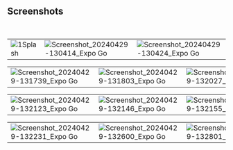 <h2>Screenshots</h2>
<br>

|  |  |  |
|---|---|---|
| ![1Splash](https://github.com/Mrinal1998-dev/task-management-app-clone/assets/78897795/fa166f05-d8b8-49bc-8568-0850d316f0b3) | ![Screenshot_20240429-130414_Expo Go](https://github.com/Mrinal1998-dev/task-management-app-clone/assets/78897795/ff4772ca-0244-407c-8725-dd60e56a4965) | ![Screenshot_20240429-130424_Expo Go](https://github.com/Mrinal1998-dev/task-management-app-clone/assets/78897795/48198da5-845f-456a-886b-931a7b2d5230) |

|  |  |  |
|---|---|---|
| ![Screenshot_20240429-131739_Expo Go](https://github.com/Mrinal1998-dev/task-management-app-clone/assets/78897795/4fd70096-f613-4a21-a079-24a0241183c6) | ![Screenshot_20240429-131803_Expo Go](https://github.com/Mrinal1998-dev/task-management-app-clone/assets/78897795/3119b70a-7b56-4ac5-9871-59c62c480b8a) | ![Screenshot_20240429-132027_Expo Go](https://github.com/Mrinal1998-dev/task-management-app-clone/assets/78897795/fb3a84a6-7e1b-480c-94fd-8220dd69ca02) |

|  |  |  |
|---|---|---|
| ![Screenshot_20240429-132123_Expo Go](https://github.com/Mrinal1998-dev/task-management-app-clone/assets/78897795/e4d425af-8829-4cbc-ae43-aba82627c265) | ![Screenshot_20240429-132146_Expo Go](https://github.com/Mrinal1998-dev/task-management-app-clone/assets/78897795/91ec34bd-376d-42da-bfa9-03feeeabcfb5) | ![Screenshot_20240429-132155_Expo Go](https://github.com/Mrinal1998-dev/task-management-app-clone/assets/78897795/346828b6-7fb4-4818-a0e8-f7444bda5aa4) |

|  |  |  |
|---|---|---|
| ![Screenshot_20240429-132231_Expo Go](https://github.com/Mrinal1998-dev/task-management-app-clone/assets/78897795/80a9b9c1-9b79-431a-98a9-88e944680324) | ![Screenshot_20240429-132600_Expo Go](https://github.com/Mrinal1998-dev/task-management-app-clone/assets/78897795/fdd47af7-265b-4c53-bd3d-8670372a99f8) | ![Screenshot_20240429-132801_Expo Go](https://github.com/Mrinal1998-dev/task-management-app-clone/assets/78897795/f8eec013-be53-4b50-bcfa-1b6086afc253) |
